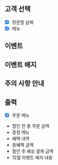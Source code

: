 ## 고객 선택
- [x] 방문할 날짜
- [x] 메뉴

## 이벤트

## 이벤트 배지

## 주의 사항 안내

## 출력
- [x] 주문 메뉴
- 할인 전 총 주문 금액
- 증정 메뉴
- 혜택 내역
- 총혜택 금액
- 할인 후 예상 결제 금액
- 12월 이벤트 배지 내용